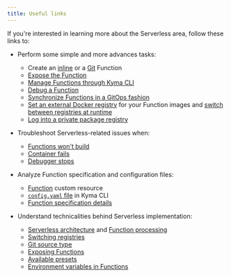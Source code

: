 ```yaml
---
title: Useful links
---
```


If you're interested in learning more about the Serverless area, follow these links to:

- Perform some simple and more advances tasks:

  - Create an [inline](../../03-tutorials/00-serverless/svls-01-create-inline-function.md) or a [Git](../../03-tutorials/00-serverless/svls-02-create-git-function.md) Function
  - [Expose the Function](../../03-tutorials/00-serverless/svls-03-expose-function.md)
  - [Manage Functions through Kyma CLI](../../03-tutorials/00-serverless/svls-04-manage-functions-with-kyma-cli.md)
  - [Debug a Function](../../03-tutorials/00-serverless/svls-05-debug-function.md)
  - [Synchronize Functions in a GitOps fashion](../../03-tutorials/00-serverless/svls-06-sync-function-with-gitops.md)
  - [Set an external Docker registry](../../03-tutorials/00-serverless/svls-07-set-external-registry.md) for your Function images and [switch between registries at runtime](../../03-tutorials/00-serverless/svls-08-switch-to-external-registry.md)
  - [Log into a private package registry](../../03-tutorials/00-serverless/svls-09-log-into-private-packages-registry.md)

- Troubleshoot Serverless-related issues when:

   - [Functions won't build](../../04-operation-guides/troubleshooting/serverless/svls-01-cannot-build-functions.md)
   - [Container fails](../../04-operation-guides/troubleshooting/serverless/svls-02-failing-function-container.md)
   - [Debugger stops](../../04-operation-guides/troubleshooting/serverless/svls-03-function-debugger-in-strange-location.md)

- Analyze Function specification and configuration files:

  - [Function](../../05-technical-reference/00-custom-resources/svls-01-function.md) custom resource
  - [`config.yaml` file](../../05-technical-reference/svls-06-function-configuration-file.md) in Kyma CLI
  - [Function specification details](../../05-technical-reference/svls-07-function-specification.md)

- Understand technicalities behind Serverless implementation:

  - [Serverless architecture](../../05-technical-reference/00-architecture/svls-01-architecture.md) and [Function processing](../../05-technical-reference/svls-02-function-processing-stages.md)
  - [Switching registries](../../05-technical-reference/svls-03-switching-registries.md)
  - [Git source type](../../05-technical-reference/svls-04-git-source-type.md)
  - [Exposing Functions](../../05-technical-reference/svls-05-exposing-functions.md)
  - [Available presets](../../05-technical-reference/svls-08-available-presets.md)
  - [Environment variables in Functions](../../05-technical-reference/00-configuration-parameters/svls-02-environment-variables.md)
